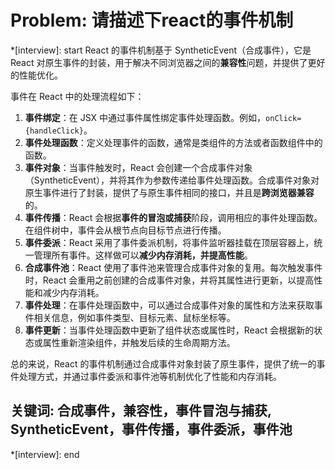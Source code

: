 # Problem: 请描述下react的事件机制

*[interview]: start
React 的事件机制基于 SyntheticEvent（合成事件），它是 React 对原生事件的封装，用于解决不同浏览器之间的**兼容性**问题，并提供了更好的性能优化。

事件在 React 中的处理流程如下：

1. **事件绑定**：在 JSX 中通过事件属性绑定事件处理函数。例如，`onClick={handleClick}`。
2. **事件处理函数**：定义处理事件的函数，通常是类组件的方法或者函数组件中的函数。
3. **事件对象**：当事件触发时，React 会创建一个合成事件对象（SyntheticEvent），并将其作为参数传递给事件处理函数。合成事件对象对原生事件进行了封装，提供了与原生事件相同的接口，并且是**跨浏览器兼容**的。
4. **事件传播**：React 会根据**事件的冒泡或捕获**阶段，调用相应的事件处理函数。在组件树中，事件会从根节点向目标节点进行传播。
5. **事件委派**：React 采用了事件委派机制，将事件监听器挂载在顶层容器上，统一管理所有事件。这样做可以**减少内存消耗，并提高性能**。
6. **合成事件池**：React 使用了事件池来管理合成事件对象的复用。每次触发事件时，React 会重用之前创建的合成事件对象，并将其属性进行更新，以提高性能和减少内存消耗。
7. **事件处理**：在事件处理函数中，可以通过合成事件对象的属性和方法来获取事件相关信息，例如事件类型、目标元素、鼠标坐标等。
8. **事件更新**：当事件处理函数中更新了组件状态或属性时，React 会根据新的状态或属性重新渲染组件，并触发后续的生命周期方法。

总的来说，React 的事件机制通过合成事件对象封装了原生事件，提供了统一的事件处理方式，并通过事件委派和事件池等机制优化了性能和内存消耗。

## 关键词: 合成事件，兼容性，事件冒泡与捕获, SyntheticEvent，事件传播，事件委派，事件池
*[interview]: end
